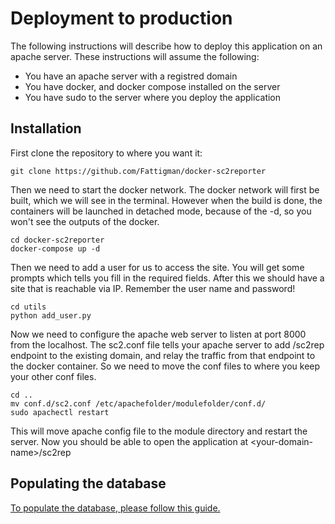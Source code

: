 # Deployment to production
The following instructions will describe how to deploy this application on an apache server. These instructions will assume the following:
* You have an apache server with a registred domain
* You have docker, and docker compose installed on the server
* You have sudo to the server where you deploy the application

## Installation

First clone the repository to where you want it:
```
git clone https://github.com/Fattigman/docker-sc2reporter
```
Then we need to start the docker network. The docker network will first be built, which we will see in the terminal. However when the build is done, the containers will be launched in detached mode, because of the -d, so you won't see the outputs of the docker.
```
cd docker-sc2reporter
docker-compose up -d
```
Then we need to add a user for us to access the site. You will get some prompts which tells you fill in the required fields. After this we should have a site that is reachable via IP. Remember the user name and password!
```
cd utils
python add_user.py 
```

Now we need to configure the apache web server to listen at port 8000 from the localhost. The sc2.conf file tells your apache server to add /sc2rep endpoint to the existing domain, and relay the traffic from that endpoint to the docker container. So we need to move the conf files to where you keep your other conf files.

```
cd ..
mv conf.d/sc2.conf /etc/apachefolder/modulefolder/conf.d/
sudo apachectl restart
```

This will move apache config file to the module directory and restart the server. Now you should be able to open the application at \<your-domain-name\>/sc2rep

## Populating the database
[To populate the database, please follow this guide.](https://github.com/genomic-medicine-sweden/docker-sc2reporter/tree/main/utils/load_data)
